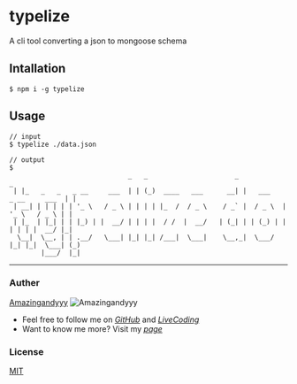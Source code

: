 # typelize
A cli tool converting a json to mongoose schema

## Intallation
```command
$ npm i -g typelize
```

## Usage

```
// input
$ typelize ./data.json

// output
$ 
                              _   _                      _                          _
 | |_   _   _   _ __     ___  | | (_)  ____   ___      __| |   ___    _ __     ___  | |
 | __| | | | | | '_ \   / _ \ | | | | |_  /  / _ \    / _` |  / _ \  | '_ \   / _ \ | |
 | |_  | |_| | | |_) | |  __/ | | | |  / /  |  __/   | (_| | | (_) | | | | | |  __/ |_|
  \__|  \__, | | .__/   \___| |_| |_| /___|  \___|    \__,_|  \___/  |_| |_|  \___| (_)
        |___/  |_|
```






---
### Auther
[Amazingandyyy](amazingandyyy.github.io)
![Amazingandyyy](http://i.imgur.com/4oQCR2R.png)
* Feel free to follow me on _[GitHub](https://github.com/amazingandyyy)_ and _[LiveCoding](https://www.livecoding.tv/amazingandyyy/)_
* Want to know me more? Visit my _[page](http://amazingandyyy.github.io/)_

### License
[MIT](https://github.com/amazingandyyy/typelize/blob/master/LICENSE)

